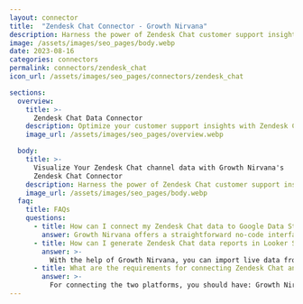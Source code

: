 ```yaml
---
layout: connector
title:  "Zendesk Chat Connector - Growth Nirvana"
description: Harness the power of Zendesk Chat customer support insights integrated into Looker Studio for strategic chat management decisions.
image: /assets/images/seo_pages/body.webp
date: 2023-08-16
categories: connectors
permalink: connectors/zendesk_chat
icon_url: /assets/images/seo_pages/connectors/zendesk_chat

sections:
  overview:
    title: >-
      Zendesk Chat Data Connector
    description: Optimize your customer support insights with Zendesk Chat integration. Seamlessly merge customer chat data from Zendesk Chat with Looker Studio's analytical capabilities, unlocking insights that drive support strategies, chat analysis, and operational excellence.
    image_url: /assets/images/seo_pages/overview.webp

  body:
    title: >-
      Visualize Your Zendesk Chat channel data with Growth Nirvana's
      Zendesk Chat Connector
    description: Harness the power of Zendesk Chat customer support insights integrated into Looker Studio for strategic chat management decisions.
    image_url: /assets/images/seo_pages/body.webp
  faq:
    title: FAQs
    questions:
      - title: How can I connect my Zendesk Chat data to Google Data Studio/Looker Studio?
        answer: Growth Nirvana offers a straightforward no-code interface to connect to Zendesk Chat data sources.
      - title: How can I generate Zendesk Chat data reports in Looker Studio?
        answer: >-
          With the help of Growth Nirvana, you can import live data from Zendesk Chat into Looker Studio. These data can be viewed in charts, tables, and dashboards to generate branded reports that can be shared instantly.
      - title: What are the requirements for connecting Zendesk Chat and Looker Studio?
        answer: >-
          For connecting the two platforms, you should have: Growth Nirvana Account and Zendesk Chat Ads Account
---
```

